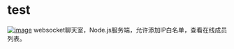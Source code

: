 # test
[![image](https://img.shields.io/badge/websocketChat-V1.0.1-orange.svg)](https://github.com/lizcq/websocketChat/tree/dev)
websocket聊天室，Node.js服务端，允许添加IP白名单，查看在线成员列表。

